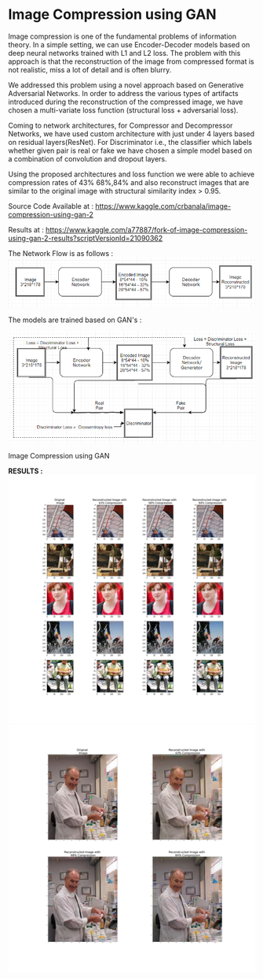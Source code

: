 # Image Compression using GAN


Image compression is one of the fundamental problems of information theory. In a simple setting, we can use Encoder-Decoder models based on deep neural networks trained with L1 and L2 loss. The problem with this approach is that the reconstruction of the image from compressed format is not realistic, miss a lot of detail and is often blurry.



We addressed this problem using a novel approach based on Generative Adversarial Networks.
In order to address the various types of artifacts introduced during the reconstruction of the compressed image, we have chosen a multi-variate loss function (structural loss + adversarial loss).



Coming to network architectures, for Compressor and Decompressor Networks, we have used custom architecture with just under 4 layers based on residual layers(ResNet). For Discriminator i.e., the classifier which labels whether given pair is real or fake we have chosen a simple model based on a combination of convolution and dropout layers.



Using the proposed architectures and loss function we were able to achieve compression rates of 43% 68%,84% and also reconstruct images that are similar to the original image with structural similarity index > 0.95.




Source Code Available at :
https://www.kaggle.com/crbanala/image-compression-using-gan-2


Results at : 
https://www.kaggle.com/a77887/fork-of-image-compression-using-gan-2-results?scriptVersionId=21090362



The Network Flow is as follows :
<img src="NetworkFlow.PNG" >


The models are trained based on GAN's :

<img src="TrainingFlow.PNG" >

Image Compression using GAN

<b> RESULTS : </b>
<img src="results.png" >
<img src="results1.png" >
